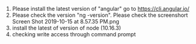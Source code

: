 1. Please install the latest version of "angular"  go to https://cli.angular.io/
2. Please check the version "ng -version". Please check the screenshort Screen Shot 2019-10-15 at 8.57.35 PM.png
3. install the latest of version of node (10.16.3)
4. checking write access through command prompt 

